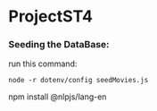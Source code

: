# ProjectST4

### Seeding the DataBase:

run this command:

```
node -r dotenv/config seedMovies.js

```

npm install @nlpjs/lang-en
